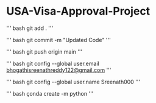 # USA-Visa-Approval-Project

'''
bash git add .
 '''

''' bash
git commit -m  "Updated Code" 
'''

''' bash 
git push origin main
'''

''' bash
git config --global user.email bhogathisreenathreddy122@gmail.com
'''

''' bash
git config --global user.name Sreenath000
'''

''' bash 
çonda create -m python
 '''